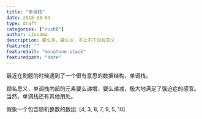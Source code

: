 ```yaml
---
title: "单调栈"
date: 2018-08-03
type: draft
categories: ["rushB"]
author: Linsama
description: 要么多，要么少，不上不下没有意义
featured: ""
featuredalt: "monotone stack"
featuredpath: "date"
---
```

最近在刷题的时候遇到了一个很有意思的数据结构，单调栈。

顾名思义，单调栈内部的元素要么递增，要么递减，极大地满足了强迫症的感官。当然，单调栈还有其他用处。

假象一个包含随机整数的数组:
[4, 3, 8, 7, 9, 5, 10]

